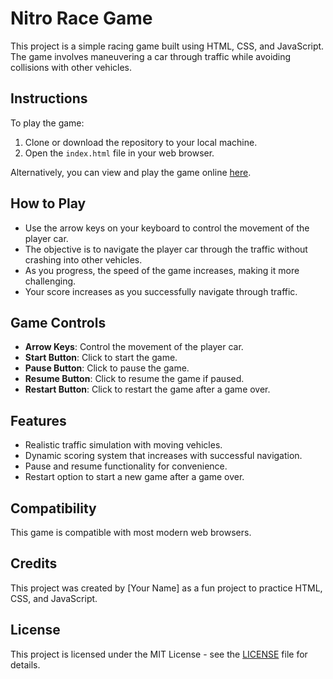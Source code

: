# Nitro Race Game

This project is a simple racing game built using HTML, CSS, and JavaScript. The game involves maneuvering a car through traffic while avoiding collisions with other vehicles.

## Instructions

To play the game:

1. Clone or download the repository to your local machine.
2. Open the `index.html` file in your web browser.

Alternatively, you can view and play the game online [here](https://example.com).

## How to Play

- Use the arrow keys on your keyboard to control the movement of the player car.
- The objective is to navigate the player car through the traffic without crashing into other vehicles.
- As you progress, the speed of the game increases, making it more challenging.
- Your score increases as you successfully navigate through traffic.

## Game Controls

- **Arrow Keys**: Control the movement of the player car.
- **Start Button**: Click to start the game.
- **Pause Button**: Click to pause the game.
- **Resume Button**: Click to resume the game if paused.
- **Restart Button**: Click to restart the game after a game over.

## Features

- Realistic traffic simulation with moving vehicles.
- Dynamic scoring system that increases with successful navigation.
- Pause and resume functionality for convenience.
- Restart option to start a new game after a game over.

## Compatibility

This game is compatible with most modern web browsers.

## Credits

This project was created by [Your Name] as a fun project to practice HTML, CSS, and JavaScript.

## License

This project is licensed under the MIT License - see the [LICENSE](LICENSE) file for details.

